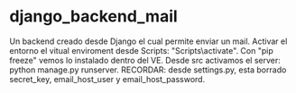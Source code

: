# django_backend_mail
Un backend creado desde Django el cual permite enviar un mail.
Activar el entorno el vitual enviroment desde Scripts: "Scripts\activate".
Con "pip freeze" vemos lo instalado dentro del VE.
Desde src activamos el server: python manage.py runserver.
RECORDAR: desde settings.py, esta borrado secret_key, email_host_user y email_host_password.
